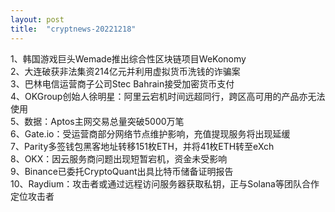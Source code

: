 ```yaml
---
layout: post
title:  "cryptnews-20221218"
---
```

1、韩国游戏巨头Wemade推出综合性区块链项目WeKonomy  
2、大连破获非法集资214亿元并利用虚拟货币洗钱的诈骗案  
3、巴林电信运营商子公司Stec Bahrain接受加密货币支付  
4、OKGroup创始人徐明星：阿里云宕机时间远超同行，跨区高可用的产品亦无法使用  
5、数据：Aptos主网交易总量突破5000万笔  
6、Gate.io：受运营商部分网络节点维护影响，充值提现服务将出现延缓  
7、Parity多签钱包黑客地址转移151枚ETH，并将41枚ETH转至eXch  
8、OKX：因云服务商问题出现短暂宕机，资金未受影响  
9、Binance已委托CryptoQuant出具比特币储备证明报告  
10、Raydium：攻击者或通过远程访问服务器获取私钥，正与Solana等团队合作定位攻击者  
